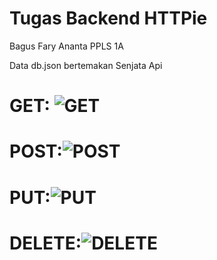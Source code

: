# Tugas Backend HTTPie


Bagus Fary Ananta
PPLS 1A 


Data db.json bertemakan Senjata Api

# GET: ![GET](https://github.com/BagusFary/backendTask/assets/51037655/8786d899-6edd-4bab-b80c-18a85b9b4aa9)
# POST:![POST](https://github.com/BagusFary/backendTask/assets/51037655/be45bba9-1ccb-4df9-b517-71449697d005)
# PUT:![PUT](https://github.com/BagusFary/backendTask/assets/51037655/41a315ba-b4b0-4bf5-a8f9-ae4838075fcb)
# DELETE:![DELETE](https://github.com/BagusFary/backendTask/assets/51037655/b1a54e4c-94ae-432a-a3dc-987157e584ec)

